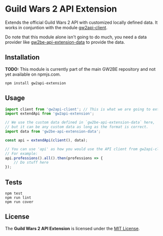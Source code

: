 # Guild Wars 2 API Extension
Extends the official Guild Wars 2 API with customized locally defined data.
It works in conjuntion with the module [gw2api-client](https://www.npmjs.com/package/gw2api-client).

Do note that this module alone isn't going to do much, you need a data provider like
[gw2be-api-extension-data](https:/www.npmjs.com/package/gw2be-api-extension-data) to provide the data.

## Installation
**TODO:** This module is currently part of the main GW2BE repository and not yet available on npmjs.com. 
```
npm install gw2api-extension
```

## Usage
```javascript
import client from 'gw2api-client'; // This is what we are going to extend
import extendApi from 'gw2api-extension';

// We use the custom data defined in `gw2be-api-extension-data` here, 
// but it can be any custom data as long as the format is correct.
import data from 'gw2be-api-extension-data';

const api = extendApi(client(), data);

// You can use 'api' as how you would use the API client from gw2api-client
// For example:
api.professions().all().then(professions => {
    // Do stuff here
});
```

## Tests
```
npm test
npm run lint
npm run cover
```

## License
The **Guild Wars 2 API Extension** is licensed under the [MIT License](LICENSE).
